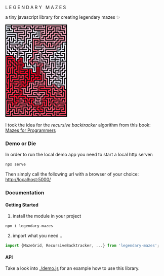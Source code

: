 L E G E N D A R Y &nbsp; M A Z E S

a tiny javascript library for creating legendary mazes :sparkles:

![a legendary maze](./legendary-maze-1.png)

I took the idea for the _recursive backtracker_ algorithm from this book: [Mazes for Programmers](https://pragprog.com/titles/jbmaze/)

### Demo or Die

In order to run the local demo app you need to start a local http server:

```sh
npx serve
```

Then simply call the following url with a browser of your choice: [http://localhost:5000/](http://localhost:5000/)


### Documentation

#### Getting Started

1. install the module in your project

```sh
npm i legendary-mazes
```

2. import what you need ..

```js
import {MazeGrid, RecursiveBacktracker, ...} from 'legendary-mazes';
```

#### API

Take a look into [./demo.js](./demo.js) for an example how to use this library.
